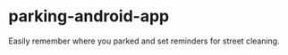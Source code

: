 parking-android-app
===================

Easily remember where you parked and set reminders for street cleaning.